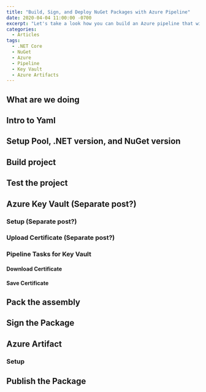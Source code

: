 ```yaml
---
title: "Build, Sign, and Deploy NuGet Packages with Azure Pipeline"
date: 2020-04-04 11:00:00 -0700
excerpt: "Let's take a look how you can build an Azure pipeline that will build your NuGet package, sign it, then deploy it to Azure Artifacts"
categories:
  - Articles
tags:
  - .NET Core
  - NuGet
  - Azure
  - Pipeline
  - Key Vault
  - Azure Artifacts
---
```


## What are we doing

## Intro to Yaml

## Setup Pool, .NET version, and NuGet version

## Build project

## Test the project

## Azure Key Vault (Separate post?)

### Setup (Separate post?)

### Upload Certificate (Separate post?)

### Pipeline Tasks for Key Vault

#### Download Certificate

#### Save Certificate

## Pack the assembly

## Sign the Package

## Azure Artifact

### Setup

## Publish the Package

